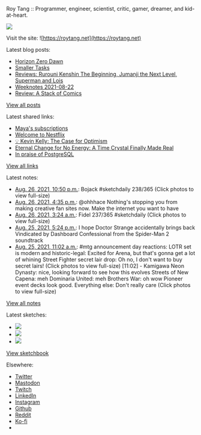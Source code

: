 Roy Tang :: Programmer, engineer, scientist, critic, gamer, dreamer, and kid-at-heart.

![](https://roytang.net/static/img/profile.jpg)

Visit the site: ![https://roytang.net](https://roytang.net)

Latest blog posts:

- [Horizon Zero Dawn](https://roytang.net/2021/08/horizon-zero-dawn/)
- [Smaller Tasks](https://roytang.net/2021/08/smaller-tasks/)
- [Reviews: Rurouni Kenshin The Beginning, Jumanji the Next Level, Superman and Lois](https://roytang.net/2021/08/rktb-jtnl-sl/)
- [Weeknotes 2021-08-22](https://roytang.net/2021/08/weeknotes-2021-08-22/)
- [Review: A Stack of Comics](https://roytang.net/2021/08/stack-of-comics/)

[View all posts](https://roytang.net/blog)

Latest shared links:

- [Maya&#x27;s subscriptions](https://roytang.net/2021/08/mayas-subscriptions/)
- [Welcome to Nestflix](https://roytang.net/2021/08/welcome-to-nestflix/)
- [💡 Kevin Kelly: The Case for Optimism](https://roytang.net/2021/08/kevin-kelly-the-case-for-optimism/)
- [Eternal Change for No Energy: A Time Crystal Finally Made Real](https://roytang.net/2021/08/eternal-change-for-no-energy-a-time-crystal-finally-made-real/)
- [In praise of PostgreSQL](https://roytang.net/2021/08/in-praise-of-postgresql/)

[View all links](https://roytang.net/links)

Latest notes:

- [Aug. 26, 2021, 10:50 p.m.](https://roytang.net/2021/08/1430905427185704960/): Bojack #sketchdaily 238/365 (Click photos to view full-size)
- [Aug. 26, 2021, 4:35 p.m.](https://roytang.net/2021/08/1430811049243021318/): @ohhhace Nothing&#x27;s stopping you from making creative fan sites now. Make the internet you want to have
- [Aug. 26, 2021, 3:24 a.m.](https://roytang.net/2021/08/1430612081183580161/): Fidel 237/365 #sketchdaily (Click photos to view full-size)
- [Aug. 25, 2021, 5:24 p.m.](https://roytang.net/2021/08/1430461157303750656/): I hope Doctor Strange accidentally brings back Vindicated by Dashboard Confessional from the Spider-Man 2 soundtrack
- [Aug. 25, 2021, 11:02 a.m.](https://roytang.net/2021/08/1430364888648413185/): #mtg announcement day reactions: LOTR set is modern and historic-legal: Excited for Arena, but that&#x27;s gonna get a lot of whining Street Fighter secret lair drop: Oh no, I don&#x27;t want to buy secret lairs! (Click photos to view full-size) [11:02] - Kamigawa Neon Dynasty: nice, looking forward to see how this evolves Streets of New Capena: meh Dominaria United: meh Brothers War: oh wow Pioneer event decks look good. Everything else: Don&#x27;t really care (Click photos to view full-size)

[View all notes](https://roytang.net/notes)

Latest sketches:


- ![](https://roytang.net/media/cache/89/81/898143a391e54f6a311db37e3910ede4.jpg)
- ![](https://roytang.net/media/cache/65/13/6513ac64d5eb4f53626cb4f1c86beecd.jpg)
- ![](https://roytang.net/media/cache/13/f1/13f1dbcf81e352bf42dfaf621da4db28.jpg)

[View sketchbook](https://roytang.net/albums/sketchbook)


Elsewhere:

- [Twitter](https://twitter.com/roytang)
- [Mastodon](https://mastodon.technology/@roytang)
- [Twitch](https://twitch.tv/twitchyroy)
- [LinkedIn](https://www.linkedin.com/in/roytang)
- [Instagram](https://instagram.com/roytang0400)
- [Github](https://github.com/roytang)
- [Reddit](https://reddit.com/u/hungryroy)
- [Ko-fi](https://ko-fi.com/roytang)
- [](mailto:hello@roytang.net)